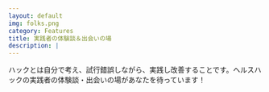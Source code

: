 ```yaml
---
layout: default
img: folks.png
category: Features
title: 実践者の体験談＆出会いの場
description: |
---
```

ハックとは自分で考え、試行錯誤しながら、実践し改善することです。ヘルスハックの実践者の体験談・出会いの場があなたを待っています！